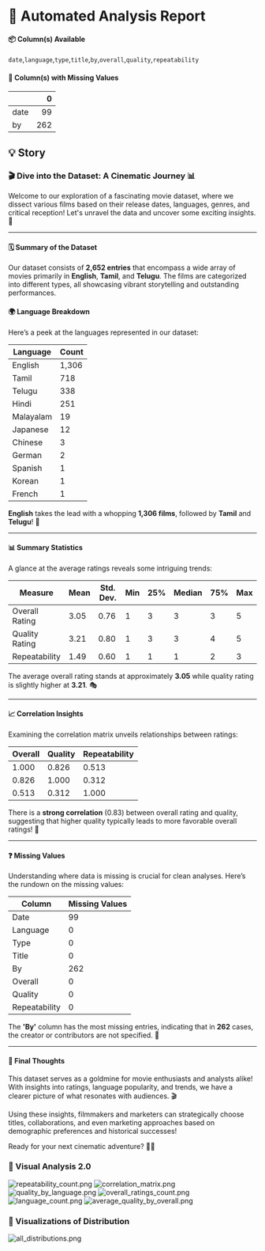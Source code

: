# 🤖 Automated Analysis Report

#### 📦 Column(s) Available 

`date`,`language`,`type`,`title`,`by`,`overall`,`quality`,`repeatability` 

#### 🪫 Column(s) with Missing Values 

|      |   0 |
|:-----|----:|
| date |  99 |
| by   | 262 |

## 💡 Story
### 🎬 Dive into the Dataset: A Cinematic Journey 📊

Welcome to our exploration of a fascinating movie dataset, where we dissect various films based on their release dates, languages, genres, and critical reception! Let's unravel the data and uncover some exciting insights. 🍿

---

#### 🗓️ Summary of the Dataset

Our dataset consists of **2,652 entries** that encompass a wide array of movies primarily in **English**, **Tamil**, and **Telugu**. The films are categorized into different types, all showcasing vibrant storytelling and outstanding performances.

#### 🌍 Language Breakdown

Here’s a peek at the languages represented in our dataset:

| Language      | Count |
|---------------|-------|
| English       | 1,306 |
| Tamil         | 718   |
| Telugu        | 338   |
| Hindi         | 251   |
| Malayalam     | 19    |
| Japanese      | 12    |
| Chinese       | 3     |
| German        | 2     |
| Spanish       | 1     |
| Korean        | 1     |
| French        | 1     |

**English** takes the lead with a whopping **1,306 films**, followed by **Tamil** and **Telugu**! 🎥

---

#### 📊 Summary Statistics

A glance at the average ratings reveals some intriguing trends:

| Measure        | Mean | Std. Dev. | Min | 25% | Median | 75% | Max |
|----------------|------|-----------|-----|-----|--------|-----|-----|
| Overall Rating | 3.05 | 0.76      | 1   | 3   | 3      | 3   | 5   |
| Quality Rating | 3.21 | 0.80      | 1   | 3   | 3      | 4   | 5   |
| Repeatability  | 1.49 | 0.60      | 1   | 1   | 1      | 2   | 3   |

The average overall rating stands at approximately **3.05** while quality rating is slightly higher at **3.21**. 🎭

---

#### 📈 Correlation Insights

Examining the correlation matrix unveils relationships between ratings:

| Overall | Quality | Repeatability |
|---------|---------|---------------|
| 1.000   | 0.826   | 0.513         |
| 0.826   | 1.000   | 0.312         |
| 0.513   | 0.312   | 1.000         |

There is a **strong correlation** (0.83) between overall rating and quality, suggesting that higher quality typically leads to more favorable overall ratings! 🌟

---

#### ❓ Missing Values

Understanding where data is missing is crucial for clean analyses. Here’s the rundown on the missing values:

| Column      | Missing Values |
|-------------|----------------|
| Date        | 99             |
| Language    | 0              |
| Type        | 0              |
| Title       | 0              |
| By          | 262            |
| Overall     | 0              |
| Quality     | 0              |
| Repeatability| 0              |

The **'By'** column has the most missing entries, indicating that in **262** cases, the creator or contributors are not specified. 🧐

---

#### 🎥 Final Thoughts

This dataset serves as a goldmine for movie enthusiasts and analysts alike! With insights into ratings, language popularity, and trends, we have a clearer picture of what resonates with audiences. 🎬 

Using these insights, filmmakers and marketers can strategically choose titles, collaborations, and even marketing approaches based on demographic preferences and historical successes! 

Ready for your next cinematic adventure? 🌟🍂

### 🌉 Visual Analysis 2.0 
![repeatability_count.png](repeatability_count.png)
![correlation_matrix.png](correlation_matrix.png)
![quality_by_language.png](quality_by_language.png)
![overall_ratings_count.png](overall_ratings_count.png)
![language_count.png](language_count.png)
![average_quality_by_overall.png](average_quality_by_overall.png)


### 🌉 Visualizations of Distribution 
![all_distributions.png](static/all_distributions.png)
